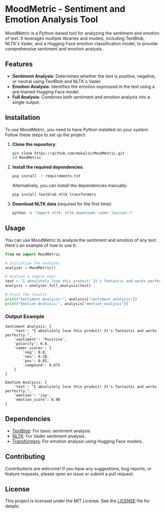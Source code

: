 # MoodMetric - Sentiment and Emotion Analysis Tool

MoodMetric is a Python-based tool for analyzing the sentiment and emotion of text. It leverages multiple libraries and models, including TextBlob, NLTK's Vader, and a Hugging Face emotion classification model, to provide comprehensive sentiment and emotion analysis.

## Features

- **Sentiment Analysis**: Determines whether the text is positive, negative, or neutral using TextBlob and NLTK's Vader.
- **Emotion Analysis**: Identifies the emotion expressed in the text using a pre-trained Hugging Face model.
- **Full Analysis**: Combines both sentiment and emotion analysis into a single output.

## Installation

To use MoodMetric, you need to have Python installed on your system. Follow these steps to set up the project:

1. **Clone the repository**:
   ```bash
   git clone https://github.com/makalin/MoodMetric.git
   cd MoodMetric
   ```

2. **Install the required dependencies**:
   ```bash
   pip install -r requirements.txt
   ```

   Alternatively, you can install the dependencies manually:
   ```bash
   pip install textblob nltk transformers
   ```

3. **Download NLTK data** (required for the first time):
   ```python
   python -c "import nltk; nltk.download('vader_lexicon')"
   ```

## Usage

You can use MoodMetric to analyze the sentiment and emotion of any text. Here's an example of how to use it:

```python
from mm import MoodMetric

# Initialize the analyzer
analyzer = MoodMetric()

# Analyze a sample text
text = "I absolutely love this product! It's fantastic and works perfectly."
analysis = analyzer.full_analysis(text)

# Print the results
print("Sentiment Analysis:", analysis["sentiment_analysis"])
print("Emotion Analysis:", analysis["emotion_analysis"])
```

### Output Example

```plaintext
Sentiment Analysis: {
    'text': "I absolutely love this product! It's fantastic and works perfectly.",
    'sentiment': 'Positive',
    'polarity': 0.8,
    'vader_scores': {
        'neg': 0.0,
        'neu': 0.18,
        'pos': 0.82,
        'compound': 0.875
    }
}

Emotion Analysis: {
    'text': "I absolutely love this product! It's fantastic and works perfectly.",
    'emotion': 'joy',
    'emotion_score': 0.98
}
```

## Dependencies

- [TextBlob](https://textblob.readthedocs.io/): For basic sentiment analysis.
- [NLTK](https://www.nltk.org/): For Vader sentiment analysis.
- [Transformers](https://huggingface.co/transformers/): For emotion analysis using Hugging Face models.

## Contributing

Contributions are welcome! If you have any suggestions, bug reports, or feature requests, please open an issue or submit a pull request.

## License

This project is licensed under the MIT License. See the [LICENSE](LICENSE) file for details.
